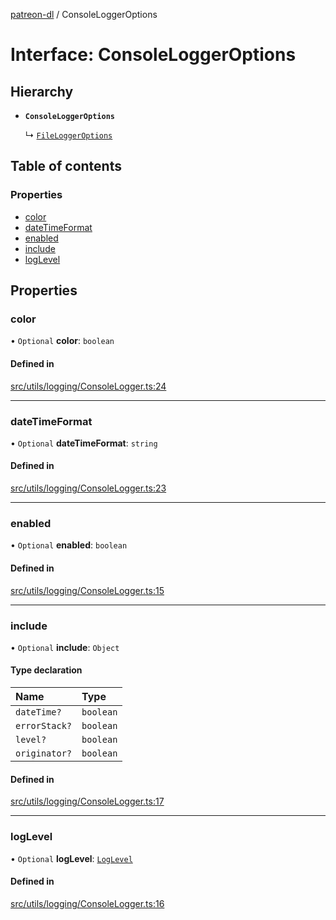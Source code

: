 [patreon-dl](../README.md) / ConsoleLoggerOptions

# Interface: ConsoleLoggerOptions

## Hierarchy

- **`ConsoleLoggerOptions`**

  ↳ [`FileLoggerOptions`](FileLoggerOptions.md)

## Table of contents

### Properties

- [color](ConsoleLoggerOptions.md#color)
- [dateTimeFormat](ConsoleLoggerOptions.md#datetimeformat)
- [enabled](ConsoleLoggerOptions.md#enabled)
- [include](ConsoleLoggerOptions.md#include)
- [logLevel](ConsoleLoggerOptions.md#loglevel)

## Properties

### color

• `Optional` **color**: `boolean`

#### Defined in

[src/utils/logging/ConsoleLogger.ts:24](https://github.com/patrickkfkan/patreon-dl/blob/53a3978/src/utils/logging/ConsoleLogger.ts#L24)

___

### dateTimeFormat

• `Optional` **dateTimeFormat**: `string`

#### Defined in

[src/utils/logging/ConsoleLogger.ts:23](https://github.com/patrickkfkan/patreon-dl/blob/53a3978/src/utils/logging/ConsoleLogger.ts#L23)

___

### enabled

• `Optional` **enabled**: `boolean`

#### Defined in

[src/utils/logging/ConsoleLogger.ts:15](https://github.com/patrickkfkan/patreon-dl/blob/53a3978/src/utils/logging/ConsoleLogger.ts#L15)

___

### include

• `Optional` **include**: `Object`

#### Type declaration

| Name | Type |
| :------ | :------ |
| `dateTime?` | `boolean` |
| `errorStack?` | `boolean` |
| `level?` | `boolean` |
| `originator?` | `boolean` |

#### Defined in

[src/utils/logging/ConsoleLogger.ts:17](https://github.com/patrickkfkan/patreon-dl/blob/53a3978/src/utils/logging/ConsoleLogger.ts#L17)

___

### logLevel

• `Optional` **logLevel**: [`LogLevel`](../README.md#loglevel)

#### Defined in

[src/utils/logging/ConsoleLogger.ts:16](https://github.com/patrickkfkan/patreon-dl/blob/53a3978/src/utils/logging/ConsoleLogger.ts#L16)
